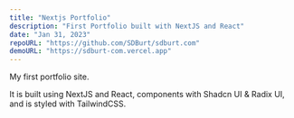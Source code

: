 ```yaml
---
title: "Nextjs Portfolio"
description: "First Portfolio built with NextJS and React"
date: "Jan 31, 2023"
repoURL: "https://github.com/SDBurt/sdburt.com"
demoURL: "https://sdburt-com.vercel.app"
---
```


My first portfolio site.

It is built using NextJS and React, components with Shadcn UI & Radix UI, and is styled with TailwindCSS.
